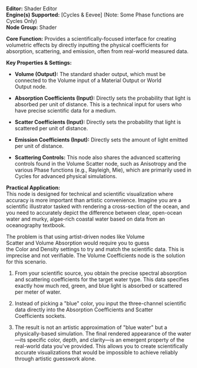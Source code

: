 **Editor:** Shader Editor  
**Engine(s) Supported:** [Cycles & Eevee] (Note: Some Phase functions are Cycles Only)  
**Node Group:** Shader

**Core Function:** Provides a scientifically-focused interface for creating volumetric effects by directly inputting the physical coefficients for absorption, scattering, and emission, often from real-world measured data.

**Key Properties & Settings:**

- **Volume (Output):** The standard shader output, which must be connected to the Volume input of a Material Output or World Output node.
    
- **Absorption Coefficients (Input):** Directly sets the probability that light is absorbed per unit of distance. This is a technical input for users who have precise scientific data for a medium.
    
- **Scatter Coefficients (Input):** Directly sets the probability that light is scattered per unit of distance.
    
- **Emission Coefficients (Input):** Directly sets the amount of light emitted per unit of distance.
    
- **Scattering Controls:** This node also shares the advanced scattering controls found in the Volume Scatter node, such as Anisotropy and the various Phase functions (e.g., Rayleigh, Mie), which are primarily used in Cycles for advanced physical simulations.
    

**Practical Application:**  
This node is designed for technical and scientific visualization where accuracy is more important than artistic convenience. Imagine you are a scientific illustrator tasked with rendering a cross-section of the ocean, and you need to accurately depict the difference between clear, open-ocean water and murky, algae-rich coastal water based on data from an oceanography textbook.

The problem is that using artist-driven nodes like Volume Scatter and Volume Absorption would require you to guess the Color and Density settings to try and match the scientific data. This is imprecise and not verifiable. The Volume Coefficients node is the solution for this scenario.

1. From your scientific source, you obtain the precise spectral absorption and scattering coefficients for the target water type. This data specifies exactly how much red, green, and blue light is absorbed or scattered per meter of water.
    
2. Instead of picking a "blue" color, you input the three-channel scientific data directly into the Absorption Coefficients and Scatter Coefficients sockets.
    
3. The result is not an artistic approximation of "blue water" but a physically-based simulation. The final rendered appearance of the water—its specific color, depth, and clarity—is an emergent property of the real-world data you've provided. This allows you to create scientifically accurate visualizations that would be impossible to achieve reliably through artistic guesswork alone.
